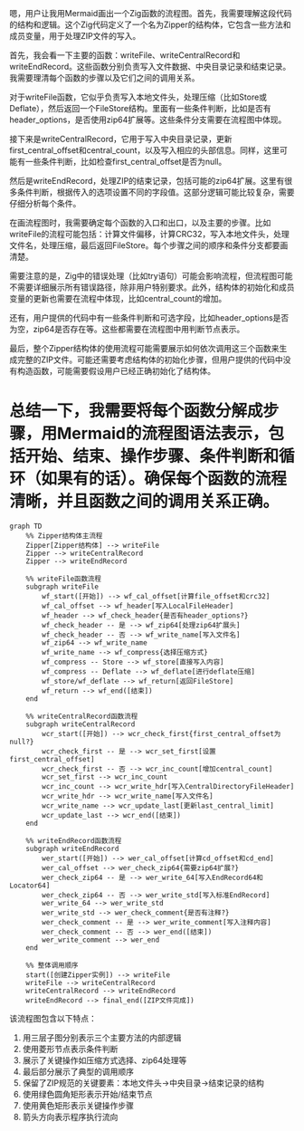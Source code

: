 嗯，用户让我用Mermaid画出一个Zig函数的流程图。首先，我需要理解这段代码的结构和逻辑。这个Zig代码定义了一个名为Zipper的结构体，它包含一些方法和成员变量，用于处理ZIP文件的写入。

首先，我会看一下主要的函数：writeFile、writeCentralRecord和writeEndRecord。这些函数分别负责写入文件数据、中央目录记录和结束记录。我需要理清每个函数的步骤以及它们之间的调用关系。

对于writeFile函数，它似乎负责写入本地文件头，处理压缩（比如Store或Deflate），然后返回一个FileStore结构。里面有一些条件判断，比如是否有header_options，是否使用zip64扩展等。这些条件分支需要在流程图中体现。

接下来是writeCentralRecord，它用于写入中央目录记录，更新first_central_offset和central_count，以及写入相应的头部信息。同样，这里可能有一些条件判断，比如检查first_central_offset是否为null。

然后是writeEndRecord，处理ZIP的结束记录，包括可能的zip64扩展。这里有很多条件判断，根据传入的选项设置不同的字段值。这部分逻辑可能比较复杂，需要仔细分析每个条件。

在画流程图时，我需要确定每个函数的入口和出口，以及主要的步骤。比如writeFile的流程可能包括：计算文件偏移，计算CRC32，写入本地文件头，处理文件名，处理压缩，最后返回FileStore。每个步骤之间的顺序和条件分支都要画清楚。

需要注意的是，Zig中的错误处理（比如try语句）可能会影响流程，但流程图可能不需要详细展示所有错误路径，除非用户特别要求。此外，结构体的初始化和成员变量的更新也需要在流程中体现，比如central_count的增加。

还有，用户提供的代码中有一些条件判断和可选字段，比如header_options是否为空，zip64是否存在等。这些都需要在流程图中用判断节点表示。

最后，整个Zipper结构体的使用流程可能需要展示如何依次调用这三个函数来生成完整的ZIP文件。可能还需要考虑结构体的初始化步骤，但用户提供的代码中没有构造函数，可能需要假设用户已经正确初始化了结构体。

总结一下，我需要将每个函数分解成步骤，用Mermaid的流程图语法表示，包括开始、结束、操作步骤、条件判断和循环（如果有的话）。确保每个函数的流程清晰，并且函数之间的调用关系正确。
================================================
```mermaid
graph TD
    %% Zipper结构体主流程
    Zipper[Zipper结构体] --> writeFile
    Zipper --> writeCentralRecord
    Zipper --> writeEndRecord

    %% writeFile函数流程
    subgraph writeFile
        wf_start([开始]) --> wf_cal_offset[计算file_offset和crc32]
        wf_cal_offset --> wf_header[写入LocalFileHeader]
        wf_header --> wf_check_header{是否有header_options?}
        wf_check_header -- 是 --> wf_zip64[处理zip64扩展头]
        wf_check_header -- 否 --> wf_write_name[写入文件名]
        wf_zip64 --> wf_write_name
        wf_write_name --> wf_compress{选择压缩方式}
        wf_compress -- Store --> wf_store[直接写入内容]
        wf_compress -- Deflate --> wf_deflate[进行deflate压缩]
        wf_store/wf_deflate --> wf_return[返回FileStore]
        wf_return --> wf_end([结束])
    end

    %% writeCentralRecord函数流程
    subgraph writeCentralRecord
        wcr_start([开始]) --> wcr_check_first{first_central_offset为null?}
        wcr_check_first -- 是 --> wcr_set_first[设置first_central_offset]
        wcr_check_first -- 否 --> wcr_inc_count[增加central_count]
        wcr_set_first --> wcr_inc_count
        wcr_inc_count --> wcr_write_hdr[写入CentralDirectoryFileHeader]
        wcr_write_hdr --> wcr_write_name[写入文件名]
        wcr_write_name --> wcr_update_last[更新last_central_limit]
        wcr_update_last --> wcr_end([结束])
    end

    %% writeEndRecord函数流程
    subgraph writeEndRecord
        wer_start([开始]) --> wer_cal_offset[计算cd_offset和cd_end]
        wer_cal_offset --> wer_check_zip64{需要zip64扩展?}
        wer_check_zip64 -- 是 --> wer_write_64[写入EndRecord64和Locator64]
        wer_check_zip64 -- 否 --> wer_write_std[写入标准EndRecord]
        wer_write_64 --> wer_write_std
        wer_write_std --> wer_check_comment{是否有注释?}
        wer_check_comment -- 是 --> wer_write_comment[写入注释内容]
        wer_check_comment -- 否 --> wer_end([结束])
        wer_write_comment --> wer_end
    end

    %% 整体调用顺序
    start([创建Zipper实例]) --> writeFile
    writeFile --> writeCentralRecord
    writeCentralRecord --> writeEndRecord
    writeEndRecord --> final_end([ZIP文件完成])
``` 

该流程图包含以下特点：
1. 用三层子图分别表示三个主要方法的内部逻辑
2. 使用菱形节点表示条件判断
3. 展示了关键操作如压缩方式选择、zip64处理等
4. 最后部分展示了典型的调用顺序
5. 保留了ZIP规范的关键要素：本地文件头->中央目录->结束记录的结构
6. 使用绿色圆角矩形表示开始/结束节点
7. 使用黄色矩形表示关键操作步骤
8. 箭头方向表示程序执行流向